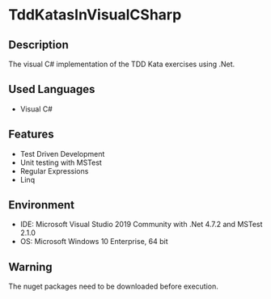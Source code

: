 # TddKatasInVisualCSharp


## Description
The visual C# implementation of the TDD Kata exercises using .Net.


## Used Languages
- Visual C#


## Features
- Test Driven Development
- Unit testing with MSTest
- Regular Expressions
- Linq


## Environment
- IDE: Microsoft Visual Studio 2019 Community with .Net 4.7.2 and MSTest 2.1.0
- OS: Microsoft Windows 10 Enterprise, 64 bit


## Warning
The nuget packages need to be downloaded before execution.